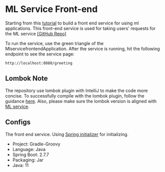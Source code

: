 # ML Service Front-end
Starting from this [tutorial](https://spring.io/guides/gs/handling-form-submission/)
to build a front end service for using ml applications. This front-end service is used for taking users' requests for
the ML service [[GitHub Repo]](https://github.com/allyoushawn/mlservice)

To run the service, use the green triangle of the MlservicefrontendApplication. 
After the service is running, hit the following endpoint to see the service page:
```
http://localhost:8080/greeting
```
## Lombok Note
The repository use lombok plugin with IntelliJ to make the code more concise.
To successfully compile with the lombok plugin, follow the guidance [here](https://www.baeldung.com/lombok-ide).
Also, please make sure the lombok version is aligned with [ML service](https://github.com/allyoushawn/mlservice).


## Configs
The front end service. Using [Spring initializer](https://start.spring.io) for initializing.
* Project: Gradle-Groovy
* Language: Java
* Spring Boot: 2.7.7
* Packaging: Jar
* Java: 11